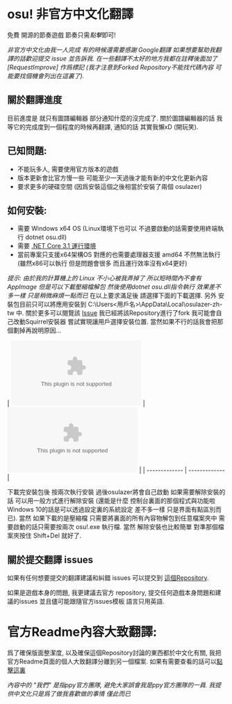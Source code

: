 # osu! 非官方中文化翻譯
  
免費 開源的節奏遊戲 節奏只需*點擊*即可! 

*非官方中文化由我一人完成 有的時候還需要感謝 Google翻譯 如果想要幫助我翻譯的話歡迎提交 issue 並告訴我. 在一些翻譯不太好的地方我都在註釋後面加了 [RequestImprove] 作爲標記 (我才注意到Forked Repository不能找代碼內容 可能要找個機會列出在這裏了).*

## 關於翻譯進度 

目前進度是 就只有圖譜編輯器 部分通知什麼的沒完成了. 關於圖譜編輯器的話 我等它的完成度到一個程度的時候再翻譯, 通知的話 其實我懶xD (開玩笑).

## 已知問題:
* 不能玩多人, 需要使用官方版本的遊戲 
* 版本更新會比官方慢一些 可能至少一天過後才能有新的中文化更新內容
* 要求更多的硬碟空間 (因爲安裝這個之後相當於安裝了兩個 osulazer)

## 如何安裝:
* 需要 Windows x64 OS (Linux環境下也可以 不過要啟動的話需要使用終端執行 dotnet osu.dll)
* 需要 [.NET Core 3.1 運行環境](https://dotnet.microsoft.com/download)
* 當前專案只支援x64架構OS 對應的也需要處理器支援 amd64 不然無法執行 (雖然x86可以執行 但是問題會很多 而且運行效率沒有x64更好)

*提示: 由於我的計算機上的 Linux 不小心被我弄掉了 所以短時間內不會有AppImage 但是可以下載壓縮檔解包 然後使用dotnet osu.dll指令執行 效果差不多一樣 只是稍微麻煩一點而已*
在以上要求滿足後 請選擇下面的下載選擇. 另外 安裝包目前只可以將應用安裝到 C:\Users\<用戶名>\AppData\Local\osulazer-zh-tw 中. 關於更多可以閱覽該 [Issue](https://github.com/Squirrel/Squirrel.Windows/issues/1002) 我已經將該Repository進行了fork 我可能會自己改動Squirrel安裝器 嘗試實現讓用戶選擇安裝位置. 當然如果不行的話我會把那個劃掉再說明原因...

| [![下載Windows安裝包](https://img.shields.io/github/downloads/appleneko2001/osu/latest/install.exe?color=blue&label=%E4%B8%8B%E8%BC%89Windows%E5%AE%89%E8%A3%9D%E5%8C%85&logo=windows&logoColor=lightblue)](https://github.com/appleneko2001/osu/releases/latest/download/install.exe)
| [![下載壓縮檔](https://img.shields.io/github/downloads/appleneko2001/osu/latest/osulazer-zh-tw-win-x64.zip?color=blue&label=%E4%B8%8B%E8%BC%89%E5%A3%93%E7%B8%AE%E6%AA%94)](https://github.com/appleneko2001/osu/releases/latest/download/osulazer-zh-tw-win-x64.zip) |
| ------------- | ------------- |

下載完安裝包後 按兩次執行安裝 過後osulazer將會自己啟動 如果需要解除安裝的話 可以用一般方式進行解除安裝 (還能是什麼 控制台裏面的那個程式與功能啦 Windows 10的話是可以透過設定裏的系統設定 差不多一樣 只是界面有點區別而已).
當然 如果下載的是壓縮檔 只需要將裏面的所有內容物解包到任意檔案夾中 需要啟動的話只需要按兩次 osu!.exe 執行檔. 當然 解除安裝也比較簡單 對準那個檔案夾按住 Shift+Del 就好了.

## 關於提交翻譯 issues

如果有任何想要提交的翻譯建議和糾錯 issues 可以提交到 [這個Repository](https://github.com/appleneko2001/osu-zhtw-translate-issues).

如果是遊戲本身的問題, 我更建議去官方 repository, 提交任何遊戲本身問題和建議的issues 並且儘可能跟隨官方issues模板 語言只用英語.

# 官方Readme內容大致翻譯:
爲了確保版面整潔度, 以及確保這個Repository討論的東西都於中文化有關, 我把官方Readme頁面的個人大致翻譯分離到另一個檔案. 如果有需要查看的話可以[點擊這裏](README_zh-tw.md)

*內容中的 "我們" 是指ppy官方團隊, 避免大家誤會我是ppy官方團隊的一員. 我提供中文化只是爲了做我喜歡做的事情 _僅此而已_*
